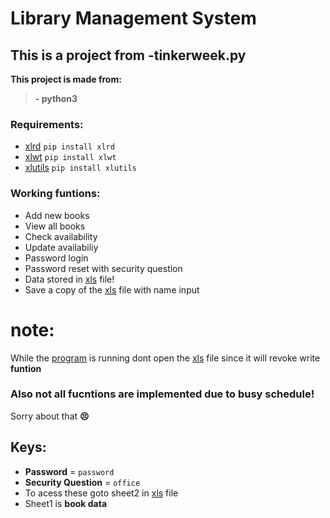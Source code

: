 # Library Management System

## This is a project from -tinkerweek.py 
**This project is made from:**
> **- python3**

### Requirements:
 - [xlrd](https://pypi.org/project/xlrd/) `pip install xlrd`
 - [xlwt](https://pypi.org/project/xlwt/) `pip install xlwt`
 - [xlutils](https://pypi.org/project/xlutils/) `pip install xlutils`

### Working funtions:

 - Add new books
 - View all books
 - Check availability 
 - Update availabiliy
 - Password login
 - Password reset with security question
 - Data stored in [xls](https://github.com/AbhishekBaiju/Library-Management-TinkerWeek/blob/main/data.xls?raw=true) file!
 - Save a copy of the [xls](https://github.com/AbhishekBaiju/Library-Management-TinkerWeek/blob/main/data.xls?raw=true) file with name input

# note:
While the [program](https://github.com/AbhishekBaiju/Library-Management-TinkerWeek/blob/main/main.py) is running dont open the [xls](https://github.com/AbhishekBaiju/Library-Management-TinkerWeek/blob/main/data.xls?raw=true) file since it will revoke write **funtion**

### Also not all fucntions are implemented due to busy schedule!
Sorry about that **😣**

## Keys:

 - **Password** = `password`
 - **Security Question** = `office`
 - To acess these goto sheet2 in [xls](https://github.com/AbhishekBaiju/Library-Management-TinkerWeek/blob/main/data.xls?raw=true) file
- Sheet1 is **book data**

